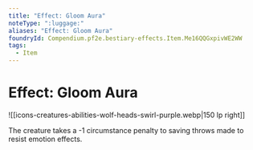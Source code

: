 ```yaml
---
title: "Effect: Gloom Aura"
noteType: ":luggage:"
aliases: "Effect: Gloom Aura"
foundryId: Compendium.pf2e.bestiary-effects.Item.Me16QQGxpivWE2WW
tags:
  - Item
---
```


# Effect: Gloom Aura
![[icons-creatures-abilities-wolf-heads-swirl-purple.webp|150 lp right]]

The creature takes a -1 circumstance penalty to saving throws made to resist emotion effects.
